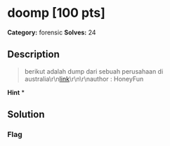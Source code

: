 # doomp [100 pts]

**Category:** forensic
**Solves:** 24

## Description
>berikut adalah dump dari sebuah perusahaan di australia\r\n[link](https://drive.google.com/file/d/1lslerFNJ0KM-kDqnk_KunB9jzd7G8awo/view)\r\n\r\nauthor : HoneyFun

**Hint**
* 

## Solution

### Flag

